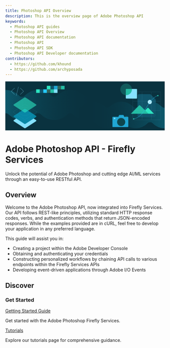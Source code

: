 ```yaml
---
title: Photoshop API Overview
description: This is the overview page of Adobe Photoshop API
keywords:
  - Photoshop API guides
  - Photoshop API Overview
  - Photoshop API documentation
  - Photoshop API
  - Photoshop API SDK
  - Photoshop API Developer documentation
contributors:
  - https://github.com/khound
  - https://github.com/archyposada
---
```


<Hero slots="image, heading, text"/>

![Hero image](./hero.png)

# Adobe Photoshop API - Firefly Services

Unlock the potential of Adobe Photoshop and cutting edge AI/ML services through an easy-to-use RESTful API.

## Overview

Welcome to the Adobe Photoshop API, now integrated into Firefly Services. Our API follows REST-like principles, utilizing standard HTTP response codes, verbs, and authentication methods that return JSON-encoded responses. While the examples provided are in cURL, feel free to develop your application in any preferred language.

This guide will assist you in:

- Creating a project within the Adobe Developer Console
- Obtaining and authenticating your credentials
- Constructing personalized workflows by chaining API calls to various endpoints within the Firefly Services APIs
- Developing event-driven applications through Adobe I/O Events

## Discover

<DiscoverBlock slots="heading, link, text"/>

### Get Started

[Getting Started Guide](/getting_started/index.md)

Get started with the Adobe Photoshop Firefly Services.

<DiscoverBlock slots="link, text"/>

[Tutorials](../pages/guides/)

Explore our tutorials page for comprehensive guidance.  

<DiscoverBlock slots="heading, link, text"/>

<br/><br/><br/><br/>

